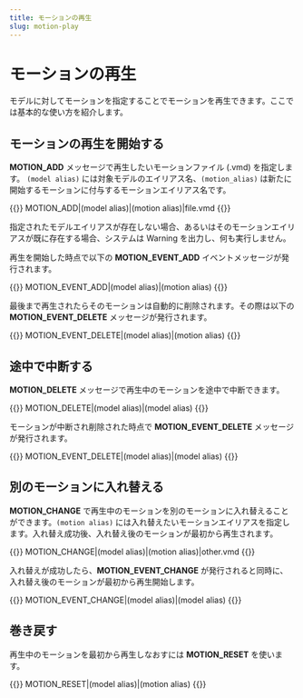 ```yaml
---
title: モーションの再生
slug: motion-play
---
```

# モーションの再生

モデルに対してモーションを指定することでモーションを再生できます。ここでは基本的な使い方を紹介します。

## モーションの再生を開始する

**MOTION_ADD** メッセージで再生したいモーションファイル (.vmd) を指定します。
`(model alias)` には対象モデルのエイリアス名、`(motion_alias)` は新たに開始するモーションに付与するモーションエイリアス名です。

{{<message>}}
MOTION_ADD|(model alias)|(motion alias)|file.vmd
{{</message>}}

指定されたモデルエイリアスが存在しない場合、あるいはそのモーションエイリアスが既に存在する場合、システムは Warning を出力し、何も実行しません。

再生を開始した時点で以下の **MOTION_EVENT_ADD** イベントメッセージが発行されます。

{{<message>}}
MOTION_EVENT_ADD|(model alias)|(motion alias)
{{</message>}}

最後まで再生されたらそのモーションは自動的に削除されます。その際は以下の **MOTION_EVENT_DELETE** メッセージが発行されます。

{{<message>}}
MOTION_EVENT_DELETE|(model alias)|(motion alias)
{{</message>}}

## 途中で中断する

**MOTION_DELETE** メッセージで再生中のモーションを途中で中断できます。

{{<message>}}
MOTION_DELETE|(model alias)|(model alias)
{{</message>}}

モーションが中断され削除された時点で **MOTION_EVENT_DELETE** メッセージが発行されます。

{{<message>}}
MOTION_EVENT_DELETE|(model alias)|(model alias)
{{</message>}}

## 別のモーションに入れ替える

**MOTION_CHANGE** で再生中のモーションを別のモーションに入れ替えることができます。`(motion alias)` には入れ替えたいモーションエイリアスを指定します。入れ替え成功後、入れ替え後のモーションが最初から再生されます。

{{<message>}}
MOTION_CHANGE|(model alias)|(motion alias)|other.vmd
{{</message>}}

入れ替えが成功したら、**MOTION_EVENT_CHANGE** が発行されると同時に、入れ替え後のモーションが最初から再生開始します。

{{<message>}}
MOTION_EVENT_CHANGE|(model alias)|(model alias)
{{</message>}}

## 巻き戻す

再生中のモーションを最初から再生しなおすには **MOTION_RESET** を使います。

{{<message>}}
MOTION_RESET|(model alias)|(motion alias)
{{</message>}}
